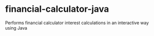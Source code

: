 # financial-calculator-java
Performs financial calculator interest calculations in an interactive way using Java
